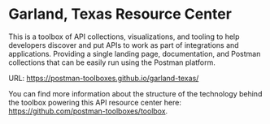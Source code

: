 # Garland, Texas Resource Center
This is a toolbox of API collections, visualizations, and tooling to help developers discover and put APIs to work as part of integrations and applications. Providing a single landing page, documentation, and Postman collections that can be easily run using the Postman platform.

URL: https://postman-toolboxes.github.io/garland-texas/

You can find more information about the structure of the technology behind the toolbox powering this API resource center here: https://github.com/postman-toolboxes/toolbox.
